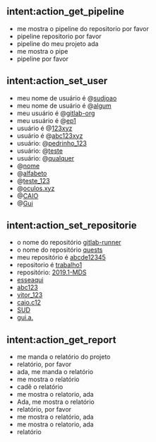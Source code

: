 ## intent:action_get_pipeline
- me mostra o pipeline do repositorio por favor
- pipeline repositorio por favor
- pipeline do meu projeto ada
- me mostra o pipe
- pipeline por favor

## intent:action_set_user
- meu nome de usuário é @[sudjoao](usuario)
- meu nome de usuário é @[algum](usuario)
- meu usuário é @[gitlab-org](usuario)
- meu usuário é @[ep1](usuario)
- usuário é @[123xyz](usuario)
- usuário é @[abc123xyz](usuario)
- usuário: @[pedrinho_123](usuario)
- usuário: @[teste](usuario)
- usuário: @[qualquer](usuario)
- @[nome](usuario)
- @[alfabeto](usuario)
- @[teste_123](usuario)
- @[oculos.xyz](usuario)
- @[CAIO](usuario)
- @[Gui](usuario)


## intent:action_set_repositorie
- o nome do repositório [gitlab-runner](repositorio)
- o nome do repositório [quests](repositorio)
- meu repositório é [abcde12345](repositorio)
- repositorio é [trabalho1](repositorio)
- repositório: [2019.1-MDS](repositorio)
- [esseaqui](repositorio)
- [abc123](repositorio)
- [vitor_123](repositorio)
- [caio.c12](repositorio)
- [SUD](repositorio)
- [gui.a.](repositorio)

## intent:action_get_report
- me manda o relatório do projeto
- relatório, por favor
- ada, me manda o relatório
- me mostra o relatório
- cadê o relatório
- me mostra o relatorio, ada
- Ada, me mostra o relatório
- relatório, por favor
- me mostra o relatório, ada
- me mostra o relatorio, ada
- relatório
